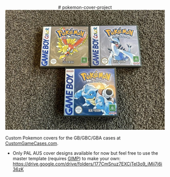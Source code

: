 <p align="center">
  # pokemon-cover-project
  <img src="/docs/example.jpg" />
</p>

Custom Pokemon covers for the GB/GBC/GBA cases at [CustomGameCases.com](https://www.customgamecases.com/online-store/Gameboy-Gameboy-Color-Gameboy-Advance-GB-GBC-GBA-c133115504).

- Only PAL AUS cover designs available for now but feel free to use the master template (requires [GIMP](https://www.gimp.org/)) to make your own:
https://drive.google.com/drive/folders/177CmSnuz7EXCjTel3o9_jMij7i6i36zK
